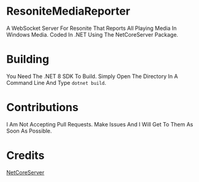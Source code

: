 # ResoniteMediaReporter
A WebSocket Server For Resonite That Reports All Playing Media In Windows Media. Coded In .NET Using The NetCoreServer Package.

# Building
You Need The .NET 8 SDK To Build. Simply Open The Directory In A Command Line And Type ``dotnet build``.

# Contributions
I Am Not Accepting Pull Requests. Make Issues And I Will Get To Them As Soon As Possible.

# Credits
[NetCoreServer](https://github.com/chronoxor/NetCoreServer)
